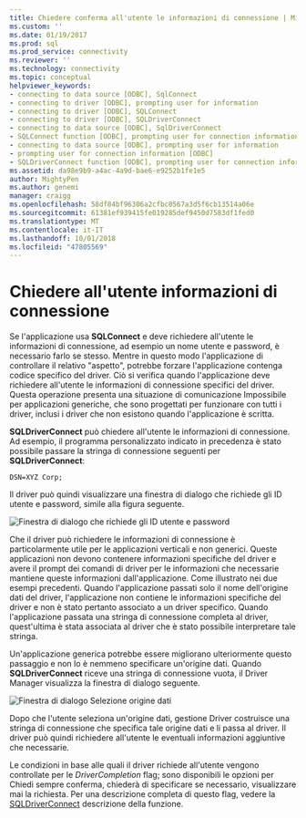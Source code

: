 ```yaml
---
title: Chiedere conferma all'utente le informazioni di connessione | Microsoft Docs
ms.custom: ''
ms.date: 01/19/2017
ms.prod: sql
ms.prod_service: connectivity
ms.reviewer: ''
ms.technology: connectivity
ms.topic: conceptual
helpviewer_keywords:
- connecting to data source [ODBC], SqlConnect
- connecting to driver [ODBC], prompting user for information
- connecting to driver [ODBC], SQLConnect
- connecting to driver [ODBC], SQLDriverConnect
- connecting to data source [ODBC], SqlDriverConnect
- SQLConnect function [ODBC], prompting user for connection information
- connecting to data source [ODBC], prompting user for information
- prompting user for connection information [ODBC]
- SQLDriverConnect function [ODBC], prompting user for connection information
ms.assetid: da98e9b9-a4ac-4a9d-bae6-e9252b1fe1e5
author: MightyPen
ms.author: genemi
manager: craigg
ms.openlocfilehash: 58df84bf96306a2cfbc0567a3d5f6cb13514a06e
ms.sourcegitcommit: 61381ef939415fe019285def9450d7583df1fed0
ms.translationtype: MT
ms.contentlocale: it-IT
ms.lasthandoff: 10/01/2018
ms.locfileid: "47805569"
---
```

# <a name="prompting-the-user-for-connection-information"></a>Chiedere all'utente informazioni di connessione
Se l'applicazione usa **SQLConnect** e deve richiedere all'utente le informazioni di connessione, ad esempio un nome utente e password, è necessario farlo se stesso. Mentre in questo modo l'applicazione di controllare il relativo "aspetto", potrebbe forzare l'applicazione contenga codice specifico del driver. Ciò si verifica quando l'applicazione deve richiedere all'utente le informazioni di connessione specifici del driver. Questa operazione presenta una situazione di comunicazione Impossibile per applicazioni generiche, che sono progettati per funzionare con tutti i driver, inclusi i driver che non esistono quando l'applicazione è scritta.  
  
 **SQLDriverConnect** può chiedere all'utente le informazioni di connessione. Ad esempio, il programma personalizzato indicato in precedenza è stato possibile passare la stringa di connessione seguenti per **SQLDriverConnect**:  
  
```  
DSN=XYZ Corp;  
```  
  
 Il driver può quindi visualizzare una finestra di dialogo che richiede gli ID utente e password, simile alla figura seguente.  
  
 ![Finestra di dialogo che richiede gli ID utente e password](../../../odbc/reference/develop-app/media/pr18.gif "pr18")  
  
 Che il driver può richiedere le informazioni di connessione è particolarmente utile per le applicazioni verticali e non generici. Queste applicazioni non devono contenere informazioni specifiche del driver e avere il prompt dei comandi di driver per le informazioni che necessarie mantiene queste informazioni dall'applicazione. Come illustrato nei due esempi precedenti. Quando l'applicazione passati solo il nome dell'origine dati del driver, l'applicazione non contiene le informazioni specifiche del driver e non è stato pertanto associato a un driver specifico. Quando l'applicazione passata una stringa di connessione completa al driver, quest'ultima è stata associata al driver che è stato possibile interpretare tale stringa.  
  
 Un'applicazione generica potrebbe essere migliorano ulteriormente questo passaggio e non lo è nemmeno specificare un'origine dati. Quando **SQLDriverConnect** riceve una stringa di connessione vuota, il Driver Manager visualizza la finestra di dialogo seguente.  
  
 ![Finestra di dialogo Selezione origine dati](../../../odbc/reference/develop-app/media/ch06a.gif "CH06A")  
  
 Dopo che l'utente seleziona un'origine dati, gestione Driver costruisce una stringa di connessione che specifica tale origine dati e li passa al driver. Il driver può quindi richiedere all'utente le eventuali informazioni aggiuntive che necessarie.  
  
 Le condizioni in base alle quali il driver richiede all'utente vengono controllate per le *DriverCompletion* flag; sono disponibili le opzioni per Chiedi sempre conferma, chiederà di specificare se necessario, visualizzare mai la richiesta. Per una descrizione completa di questo flag, vedere la [SQLDriverConnect](../../../odbc/reference/syntax/sqldriverconnect-function.md) descrizione della funzione.
